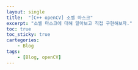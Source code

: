 ```yaml
---
layout: single
title:  "[C++ openCV] 소벨 마스크"
excerpt: "소벨 마스크에 대해 알아보고 직접 구현해보자."
toc: true
toc_sticky: true
cartegories:
    - Blog
tags:
    - [Blog, openCV]
---
```


